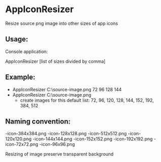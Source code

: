 # AppIconResizer
Resize source png image into other sizes of app icons

## Usage:

Console application:

AppIconResizer <input-file-name> [list of sizes divided by comma]

## Example:
- AppIconResizer C:\source-image.png 72 96 128 144
- AppIconResizer C:\source-image.png
	- create images for this default list: 72, 96, 120, 128, 144, 152, 192, 384, 512

## Naming convention:
-icon-384x384.png
-icon-128x128.png
-icon-512x512.png
-icon-120x120.png
-icon-144x144.png
-icon-152x152.png
-icon-192x192.png
-icon-72x72.png
-icon-96x96.png

Resizing of image preserve transparent background
